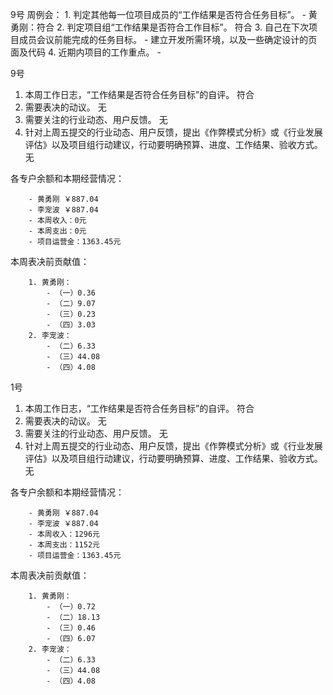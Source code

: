 9号
周例会：
	1. 判定其他每一位项目成员的“工作结果是否符合任务目标”。
		- 黄勇刚：符合
	2. 判定项目组“工作结果是否符合工作目标”。
		符合
	3. 自己在下次项目成员会议前能完成的任务目标。
		- 建立开发所需环境，以及一些确定设计的页面及代码
	4. 近期内项目的工作重点。
		- 


9号

1. 本周工作日志，“工作结果是否符合任务目标”的自评。 符合
2. 需要表决的动议。 无
3. 需要关注的行业动态、用户反馈。 无
4. 针对上周五提交的行业动态、用户反馈，提出《作弊模式分析》或《行业发展评估》以及项目组行动建议，行动要明确预算、进度、工作结果、验收方式。 无

各专户余额和本期经营情况：

		- 黄勇刚 ￥887.04
		- 李宠波 ￥887.04
		- 本周收入：0元
		- 本周支出：0元
		- 项目运营金：1363.45元

本周表决前贡献值：

		1. 黄勇刚：
			- （一）0.36
			- （二）9.07
			- （三）0.23
			- （四）3.03
		2. 李宠波：
			- （二）6.33
			- （三）44.08
			- （四）4.08


1号

1. 本周工作日志，“工作结果是否符合任务目标”的自评。 符合
2. 需要表决的动议。 无
3. 需要关注的行业动态、用户反馈。 无
4. 针对上周五提交的行业动态、用户反馈，提出《作弊模式分析》或《行业发展评估》以及项目组行动建议，行动要明确预算、进度、工作结果、验收方式。 无

各专户余额和本期经营情况：

		- 黄勇刚 ￥887.04
		- 李宠波 ￥887.04
		- 本周收入：1296元
		- 本周支出：1152元
		- 项目运营金：1363.45元

本周表决前贡献值：

		1. 黄勇刚：
			- （一）0.72
			- （二）18.13
			- （三）0.46
			- （四）6.07
		2. 李宠波：
			- （二）6.33
			- （三）44.08
			- （四）4.08
